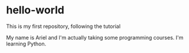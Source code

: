 # hello-world
This is my first repository, following the tutorial

My name is Ariel and I'm actually taking some programming courses. I'm learning Python.
